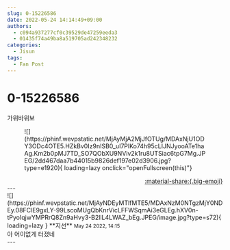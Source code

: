 ```yaml
---
slug: 0-15226586
date: 2022-05-24 14:14:49+09:00
authors:
  - c094a937277cf0c39529de47259eeda3
  - 01435f74a49ba8a519705ad242348232
categories:
  - Jisun
tags:
  - Fan Post
---
```


# 0-15226586

<div class="post-container" markdown="1">
<div class="content-container md-sidebar__scrollwrap" markdown="1">

가위바위보
<figure markdown="1">
![](https://phinf.wevpstatic.net/MjAyMjA2MjJfOTUg/MDAxNjU1ODY3ODc4OTE5.HZkBv0Iz9nISB0_uI7PlKo74h95cLIJNJyooATe1haAg.Km2b0pMJ7TD_SO7QObXU9NViv2k1ru8UTSiac6tpG7Mg.JPEG/2dd467daa7b44015b9826def197e02d3906.jpg?type=e1920){ loading=lazy onclick="openFullscreen(this)"}
</figure>


</div>
</div>

<div style="text-align: right;" markdown="1">
<a href="https://weverse.io/fromis9/fanpost/0-15226586" style="text-align: right;">:material-share:{.big-emoji}</a>
</div>
---

<div class="comments-container md-sidebar__scrollwrap" markdown="1">
<div class="comment" markdown="1">
<div class='id-container' markdown="1">
![](https://phinf.wevpstatic.net/MjAyNDEyMTlfMTE5/MDAxNzM0NTgzMjY0NDEy.08FClE9gxLY-99LscoMUgQbKnrVicLFFWSqmAi3eGLEg.hXV0n-tPyoIqjwYMPRrQ8Zn9aHvy3-B2llL4LWAZ_bEg.JPEG/image.jpg?type=s72){ loading=lazy }
**<span class="artist">지선</span>** <small>May 24 2022, 14:15</small><br>
</div>
<div class='comment-body' markdown="1">
아 어이없게 터졌네
</div>
</div>
</div>
---

